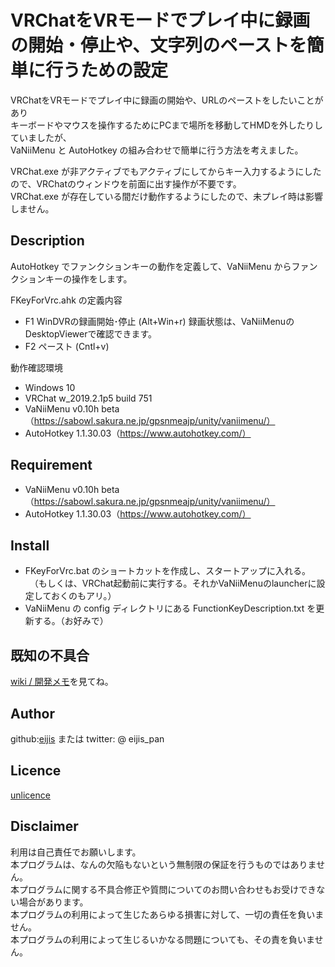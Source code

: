 VRChatをVRモードでプレイ中に録画の開始・停止や、文字列のペーストを簡単に行うための設定<br>
====

VRChatをVRモードでプレイ中に録画の開始や、URLのペーストをしたいことがあり<br>
キーボードやマウスを操作するためにPCまで場所を移動してHMDを外したりしていましたが、<br>
VaNiiMenu と AutoHotkey の組み合わせで簡単に行う方法を考えました。<br>

VRChat.exe が非アクティブでもアクティブにしてからキー入力するようにしたので、VRChatのウィンドウを前面に出す操作が不要です。<br>
VRChat.exe が存在している間だけ動作するようにしたので、未プレイ時は影響しません。<br>

## Description

AutoHotkey でファンクションキーの動作を定義して、VaNiiMenu からファンクションキーの操作をします。<br>

FKeyForVrc.ahk の定義内容
- F1 WinDVRの録画開始･停止 (Alt+Win+r) 録画状態は、VaNiiMenuのDesktopViewerで確認できます。
- F2 ペースト (Cntl+v)

動作確認環境
- Windows 10
- VRChat w_2019.2.1p5 build 751
- VaNiiMenu v0.10h beta（https://sabowl.sakura.ne.jp/gpsnmeajp/unity/vaniimenu/）
- AutoHotkey 1.1.30.03（https://www.autohotkey.com/）

## Requirement

- VaNiiMenu v0.10h beta（https://sabowl.sakura.ne.jp/gpsnmeajp/unity/vaniimenu/）
- AutoHotkey 1.1.30.03（https://www.autohotkey.com/）

## Install

- FKeyForVrc.bat のショートカットを作成し、スタートアップに入れる。
　（もしくは、VRChat起動前に実行する。それかVaNiiMenuのlauncherに設定しておくのもアリ。）
- VaNiiMenu の config ディレクトリにある FunctionKeyDescription.txt を更新する。（お好みで）

## 既知の不具合

[wiki / 開発メモ](https://github.com/eijis-pan/AutoHotKey_Setting_For_VRChat_With_VaNiiMenu/wiki/%E9%96%8B%E7%99%BA%E3%83%A1%E3%83%A2)を見てね。

## Author

github:[eijis](https://github.com/eijis-pan)  または twitter: @ eijis_pan

## Licence

[unlicence](https://github.com/eijis-pan/AutoHotKey_Setting_For_VRChat_With_VaNiiMenu/LICENCE) 

## Disclaimer

利用は自己責任でお願いします。<br>
本プログラムは、なんの欠陥もないという無制限の保証を行うものではありません。<br>
本プログラムに関する不具合修正や質問についてのお問い合わせもお受けできない場合があります。<br>
本プログラムの利用によって生じたあらゆる損害に対して、一切の責任を負いません。<br>
本プログラムの利用によって生じるいかなる問題についても、その責を負いません。
